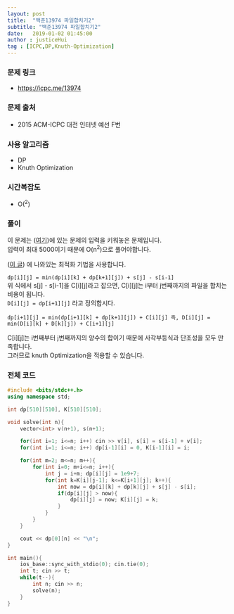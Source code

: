 ```yaml
---
layout: post
title:  "백준13974 파일합치기2"
subtitle: "백준13974 파일합치기2"
date:   2019-01-02 01:45:00
author : justiceHui
tag : [ICPC,DP,Knuth-Optimization]
---
```


### 문제 링크
* https://icpc.me/13974

### 문제 출처
* 2015 ACM-ICPC 대전 인터넷 예선 F번

### 사용 알고리즘
* DP
* Knuth Optimization

### 시간복잡도
* O(<sup>2</sup>)

### 풀이
이 문제는 (<a href = "https://justicehui.github.io/2019/01/02/BOJ11066.html">여기</a>)에 있는 문제의 입력을 키워놓은 문제입니다.<br>
입력이 최대 5000이기 때문에 O(n<sup>2</sup>)으로 풀어야합니다.

(<a href = "https://justicehui.github.io/2019/01/02/knuthOpt.html">이 글</a>) 에 나와있는 최적화 기법을 사용합니다.<br>

`dp[i][j] = min(dp[i][k] + dp[k+1][j]) + s[j] - s[i-1]`<br>
위 식에서 s[j] - s[i-1]을 C[i][j]라고 잡으면, C[i][j]는 i부터 j번째까지의 파일을 합치는 비용이 됩니다.<br>
`D[i][j] = dp[i+1][j]` 라고 정의합시다.

`dp[i+1][j] = min(dp[i+1][k] + dp[k+1][j]) + C[i][j]
즉, D[i][j] = min(D[i][k] + D[k][j]) + C[i+1][j]`<br>

C[i][j]는 i번째부터 j번째까지의 양수의 합이기 때문에 사각부등식과 단조성을 모두 만족합니다.<br>
그러므로 knuth Optimization을 적용할 수 있습니다.

### 전체 코드
```cpp
#include <bits/stdc++.h>
using namespace std;

int dp[510][510], K[510][510];

void solve(int n){
	vector<int> v(n+1), s(n+1);

	for(int i=1; i<=n; i++) cin >> v[i], s[i] = s[i-1] + v[i];
	for(int i=1; i<=n; i++) dp[i-1][i] = 0, K[i-1][i] = i;

	for(int m=2; m<=n; m++){
		for(int i=0; m+i<=n; i++){
			int j = i+m; dp[i][j] = 1e9+7;
			for(int k=K[i][j-1]; k<=K[i+1][j]; k++){
				int now = dp[i][k] + dp[k][j] + s[j] - s[i];
				if(dp[i][j] > now){
					dp[i][j] = now; K[i][j] = k;
				}
			}
		}
	}

	cout << dp[0][n] << "\n";
}

int main(){
	ios_base::sync_with_stdio(0); cin.tie(0);
	int t; cin >> t;
	while(t--){
		int n; cin >> n;
		solve(n);
	}
}
```
